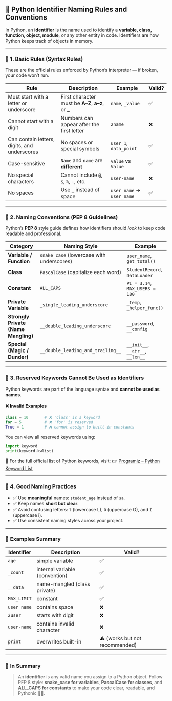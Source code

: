 ## 🐍 Python Identifier Naming Rules and Conventions

In Python, an **identifier** is the name used to identify a **variable, class, function, object, module**, or any other entity in code. Identifiers are how Python keeps track of objects in memory.

---

### 🔹 1. **Basic Rules (Syntax Rules)**

These are the official rules enforced by Python’s interpreter — if broken, your code won’t run.

| Rule                                         | Description                                        | Example                   | Valid? |
| -------------------------------------------- | -------------------------------------------------- | ------------------------- | ------ |
| Must start with a letter or underscore       | First character must be **A–Z**, **a–z**, or **_** | `name`, `_value`          | ✅      |
| Cannot start with a digit                    | Numbers can appear after the first letter          | `2name`                   | ❌      |
| Can contain letters, digits, and underscores | No spaces or special symbols                       | `user_1`, `data_point`    | ✅      |
| Case-sensitive                               | `Name` and `name` are **different**                | `value` vs `Value`        | ✅      |
| No special characters                        | Cannot include `@`, `$`, `%`, `-`, etc.            | `user-name`               | ❌      |
| No spaces                                    | Use `_` instead of space                           | `user name` → `user_name` | ✅      |

---

### 🔹 2. **Naming Conventions (PEP 8 Guidelines)**

Python’s **PEP 8** style guide defines how identifiers should *look* to keep code readable and professional.

| Category                             | Naming Style                              | Example                          |
| ------------------------------------ | ----------------------------------------- | -------------------------------- |
| **Variable / Function**              | `snake_case` (lowercase with underscores) | `user_name`, `get_total()`       |
| **Class**                            | `PascalCase` (capitalize each word)       | `StudentRecord`, `DataLoader`    |
| **Constant**                         | `ALL_CAPS`                                | `PI = 3.14`, `MAX_USERS = 100`   |
| **Private Variable**                 | `_single_leading_underscore`              | `_temp`, `_helper_func()`        |
| **Strongly Private (Name Mangling)** | `__double_leading_underscore`             | `__password`, `__config`         |
| **Special (Magic / Dunder)**         | `__double_leading_and_trailing__`         | `__init__`, `__str__`, `__len__` |

---

### 🔹 3. **Reserved Keywords Cannot Be Used as Identifiers**

Python keywords are part of the language syntax and **cannot be used as names**.

#### ❌ Invalid Examples

```python
class = 10       # ❌ 'class' is a keyword
for = 5          # ❌ 'for' is reserved
True = 1         # ❌ cannot assign to built-in constants
```

You can view all reserved keywords using:

```python
import keyword
print(keyword.kwlist)
```

📘 For the full official list of Python keywords, visit:
👉 [Programiz – Python Keyword List](https://www.programiz.com/python-programming/keyword-list)

---

### 🔹 4. **Good Naming Practices**

* ✅ Use **meaningful** names: `student_age` instead of `sa`.
* ✅ Keep names **short but clear**.
* ✅ Avoid confusing letters: `l` (lowercase L), `O` (uppercase O), and `I` (uppercase i).
* ✅ Use consistent naming styles across your project.

---

### 🧠 **Examples Summary**

| Identifier  | Description                    | Valid?                         |
| ----------- | ------------------------------ | ------------------------------ |
| `age`       | simple variable                | ✅                              |
| `_count`    | internal variable (convention) | ✅                              |
| `__data`    | name-mangled (class private)   | ✅                              |
| `MAX_LIMIT` | constant                       | ✅                              |
| `user name` | contains space                 | ❌                              |
| `2user`     | starts with digit              | ❌                              |
| `user-name` | contains invalid character     | ❌                              |
| `print`     | overwrites built-in            | ⚠️ (works but not recommended) |

---

### 🧭 **In Summary**

> An **identifier** is any valid name you assign to a Python object.
> Follow PEP 8 style: **snake_case for variables**, **PascalCase for classes**, and **ALL_CAPS for constants** to make your code clear, readable, and Pythonic 🐍✨.
